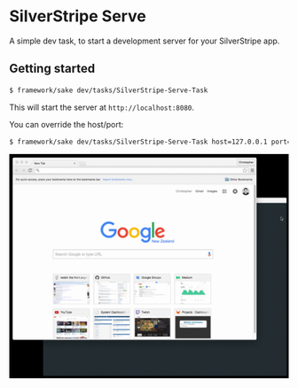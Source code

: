 # SilverStripe Serve

A simple dev task, to start a development server for your SilverStripe app.

## Getting started

```sh
$ framework/sake dev/tasks/SilverStripe-Serve-Task
```

This will start the server at `http://localhost:8080`.

You can override the host/port:

```sh
$ framework/sake dev/tasks/SilverStripe-Serve-Task host=127.0.0.1 port=8000
```

![](serve.gif)
